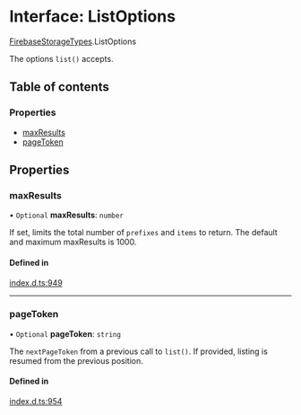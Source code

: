 # Interface: ListOptions

[FirebaseStorageTypes](/reference/storage/modules/FirebaseStorageTypes.md).ListOptions

The options `list()` accepts.

## Table of contents

### Properties

- [maxResults](/reference/storage/interfaces/FirebaseStorageTypes.ListOptions.md#maxresults)
- [pageToken](/reference/storage/interfaces/FirebaseStorageTypes.ListOptions.md#pagetoken)

## Properties

### maxResults

• `Optional` **maxResults**: `number`

If set, limits the total number of `prefixes` and `items` to return. The default and maximum maxResults is 1000.

#### Defined in

[index.d.ts:949](https://github.com/invertase/react-native-firebase/blob/c9b695aa8/packages/storage/lib/index.d.ts#L949)

___

### pageToken

• `Optional` **pageToken**: `string`

The `nextPageToken` from a previous call to `list()`. If provided, listing is resumed from the previous position.

#### Defined in

[index.d.ts:954](https://github.com/invertase/react-native-firebase/blob/c9b695aa8/packages/storage/lib/index.d.ts#L954)
